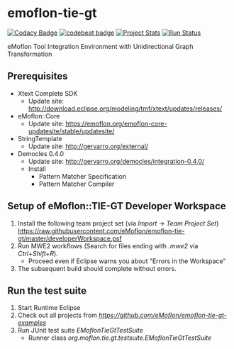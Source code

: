 # emoflon-tie-gt

[![Codacy Badge](https://api.codacy.com/project/badge/Grade/7566bf29bf0546a6a75c52be30b85c79)](https://www.codacy.com/app/RolandKluge/emoflon-tie-gt?utm_source=github.com&amp;utm_medium=referral&amp;utm_content=eMoflon/emoflon-tie-gt&amp;utm_campaign=Badge_Grade)
[![codebeat badge](https://codebeat.co/badges/5d38ead2-f38e-472c-99b5-9f7408970d8e)](https://codebeat.co/projects/github-com-emoflon-emoflon-tie-gt-master)
[![Project Stats](https://www.openhub.net/p/emoflon-tie-gt/widgets/project_thin_badge.gif)](https://www.openhub.net/p/emoflon-tie-gt)
[![Run Status](https://api.shippable.com/projects/5b0413d69f890e0700fdeb2e/badge?branch=master)]()

eMoflon Tool Integration Environment with Unidirectional Graph Transformation

## Prerequisites
- Xtext Complete SDK
   * Update site: http://download.eclipse.org/modeling/tmf/xtext/updates/releases/
- eMoflon::Core
   * Update site: https://emoflon.org/emoflon-core-updatesite/stable/updatesite/
- StringTemplate 
   * Update site: http://gervarro.org/external/
- Democles 0.4.0
   * Update site: http://gervarro.org/democles/integration-0.4.0/
   * Install
      * Pattern Matcher Specification
      * Pattern Matcher Compiler
   
## Setup of eMoflon::TIE-GT Developer Workspace
1. Install the following team project set (via *Import &rarr; Team Project Set*) https://raw.githubusercontent.com/eMoflon/emoflon-tie-gt/master/developerWorkspace.psf
1. Run MWE2 workflows (Search for files ending with *.mwe2* via *Ctrl+Shift+R*).
   * Proceed even if Eclipse warns you about "Errors in the Workspace"
1. The subsequent build should complete without errors.

## Run the test suite 
1. Start Runtime Eclipse
1. Check out all projects from *https://github.com/eMoflon/emoflon-tie-gt-examples*
1. Run JUnit test suite *EMoflonTieGtTestSuite*
   * Runner class *org.moflon.tie.gt.testsuite.EMoflonTieGtTestSuite*
   
   
